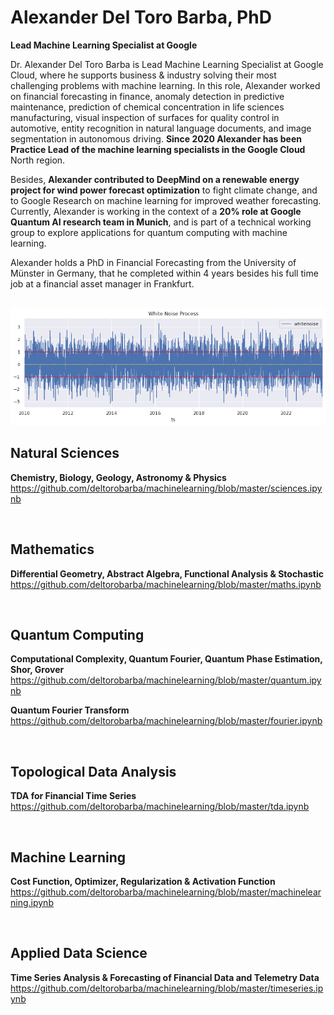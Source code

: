 # Alexander Del Toro Barba, PhD

**Lead Machine Learning Specialist at Google**

Dr. Alexander Del Toro Barba is Lead Machine Learning Specialist at Google Cloud, where he supports business & industry solving their most challenging problems with machine learning.
In this role, Alexander worked on financial forecasting in finance, anomaly detection in predictive maintenance, prediction of chemical concentration in life sciences manufacturing, visual inspection of surfaces for quality control in automotive, entity recognition in natural language documents, and image segmentation in autonomous driving. **Since 2020 Alexander has been Practice Lead of the machine learning specialists in the Google Cloud** North region.

Besides, **Alexander contributed to DeepMind on a renewable energy project for wind power forecast optimization** to fight climate change, and to Google Research on machine learning for improved weather forecasting. Currently, Alexander is working in the context of a **20% role at Google Quantum AI research team in Munich**, and is part of a technical working group to explore applications for quantum computing with machine learning.

Alexander holds a PhD in Financial Forecasting from the University of Münster in Germany, that he completed within 4 years besides his full time job at a financial asset manager in Frankfurt.

<br>

<img src="https://raw.githubusercontent.com/deltorobarba/repo/master/whitenoise.png" alt="white noise">

<br>

## Natural Sciences

<b>Chemistry, Biology, Geology, Astronomy & Physics</b><br>
https://github.com/deltorobarba/machinelearning/blob/master/sciences.ipynb

<br>


## Mathematics

<b>Differential Geometry, Abstract Algebra, Functional Analysis & Stochastic</b><br>
https://github.com/deltorobarba/machinelearning/blob/master/maths.ipynb

<br>

## Quantum Computing

<b>Computational Complexity, Quantum Fourier, Quantum Phase Estimation, Shor, Grover</b><br>
https://github.com/deltorobarba/machinelearning/blob/master/quantum.ipynb


<b>Quantum Fourier Transform</b><br>
https://github.com/deltorobarba/machinelearning/blob/master/fourier.ipynb

<br>

## Topological Data Analysis

<b>TDA for Financial Time Series</b><br>
https://github.com/deltorobarba/machinelearning/blob/master/tda.ipynb


<br>


## Machine Learning

<b>Cost Function, Optimizer, Regularization & Activation Function</b><br>
https://github.com/deltorobarba/machinelearning/blob/master/machinelearning.ipynb


<br>


## Applied Data Science

<b>Time Series Analysis & Forecasting of Financial Data and Telemetry Data</b><br>
https://github.com/deltorobarba/machinelearning/blob/master/timeseries.ipynb
<br>

